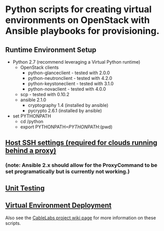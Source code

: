 # Python scripts for creating virtual environments on OpenStack with Ansible playbooks for provisioning.

## Runtime Environment Setup
  * Python 2.7 (recommend leveraging a Virtual Python runtime)
    * OpenStack clients
      * python-glanceclient - tested with 2.0.0
      * python-neutronclient - tested with 4.2.0
      * python-keystoneclient - tested with 3.1.0
      * python-novaclient - tested with 4.0.0
    * scp - tested with 0.10.2
    * ansible 2.1.0
      * cryptography 1.4 (installed by ansible)
      * pycrypto 2.6.1 (installed by ansible)
  * set PYTHONPATH
    * cd <path to repo>/python
    * export PYTHONPATH=$PYTHONPATH:$(pwd)

## [Host SSH settings (required for clouds running behind a proxy)](doc/HostSSHConfig.md)
### (note: Ansible 2.x should allow for the ProxyCommand to be set programatically but is currently not working.)
## [Unit Testing](doc/UnitTesting.md)
## [Virtual Environment Deployment](doc/VirtEnvDeploy.md)

Also see the [CableLabs project wiki page](https://community.cablelabs.com/wiki/display/SNAPS/OpenStack+Instantiation%2C+Provisioning%2C+and+Testing)
for more information on these scripts.
